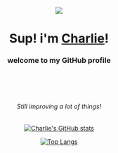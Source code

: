<p align="center">
  <a href="https://charlsz.netlify.app/">
    <img src="https://media1.tenor.com/m/clPun4-Kdu0AAAAd/anime-frieren.gif">
  </a>
</p>

<h1 align="center"> Sup! i'm <a href="https://charlsz.netlify.app/">Charlie</a>!</h1>
<h3 align="center">welcome to my GitHub profile</h3>

</br>
</br>
</br>



<h6 align="center">Still improving a lot of things!</h6>
<p align="center">
  <a href="https://github.com/Charlsz">
    <img src="https://github-readme-stats.vercel.app/api?username=Charlsz&hide_border=true&show_icons=true&theme=tokyonight" alt="Charlie's GitHub stats" />
  </a>
</p>

<p align="center">
  <a href="https://github.com/Charlsz">
    <img src="https://github-readme-stats.vercel.app/api/top-langs/?username=Charlsz&layout=compact&theme=tokyonight" alt="Top Langs" />
  </a>
</p>


<!--
i'll use this later! -.-


<img hight="400" width="500" alt="GIF" align="right" src="https://media1.tenor.com/m/gH3l9iIQaAkAAAAd/anime-frieren.gif">




### - Tech Stack :
![Python](https://img.shields.io/badge/Python-3776AB?style=for-the-badge&logo=python&logoColor=white)
![Java](https://img.shields.io/badge/Java-007396?style=for-the-badge&logo=openjdk&logoColor=white)
![JavaScript](https://img.shields.io/badge/JavaScript-F7DF1E?style=for-the-badge&logo=javascript&logoColor=black)
![TypeScript](https://img.shields.io/badge/TypeScript-3178C6?style=for-the-badge&logo=typescript&logoColor=white)
![HTML5](https://img.shields.io/badge/HTML5-E34F26?style=for-the-badge&logo=html5&logoColor=white)
![CSS3](https://img.shields.io/badge/CSS3-1572B6?style=for-the-badge&logo=css3&logoColor=white)
![TailwindCSS](https://img.shields.io/badge/Tailwind_CSS-06B6D4?style=for-the-badge&logo=tailwindcss&logoColor=white)
![Node.js](https://img.shields.io/badge/Node.js-339933?style=for-the-badge&logo=nodedotjs&logoColor=white)
![Next.js](https://img.shields.io/badge/Next.js-000000?style=for-the-badge&logo=nextdotjs&logoColor=white)
![React](https://img.shields.io/badge/React-61DAFB?style=for-the-badge&logo=react&logoColor=black)
![Git](https://img.shields.io/badge/Git-F05032?style=for-the-badge&logo=git&logoColor=white)
![GitHub](https://img.shields.io/badge/GitHub-181717?style=for-the-badge&logo=github&logoColor=white)



### - Learning :
![Cloud Engineering](https://img.shields.io/badge/Cloud%20Engineering-4285F4?style=for-the-badge&logo=googlecloud&logoColor=white)
![Docker](https://img.shields.io/badge/Docker-2496ED?style=for-the-badge&logo=docker&logoColor=white)
![Swift](https://img.shields.io/badge/Swift-FA7343?style=for-the-badge&logo=swift&logoColor=white)

</br>
</br>
</br>
</br>
</br>
</br>
</br>


<p align="center">
  <strong><a href="charlsz.github.io/my-website/">Website</a></strong> |
  <strong><a href="https://x.com/charlswfeelings">Twitter</a></strong> |
  <strong><a href="https://bsky.app/profile/yuna0x0.com">Bluesky</a></strong> |
  <strong><a href="https://discord.gg/nYXzaUS">Discord</a></strong> |
  <strong><a href="https://yuna0x0.com/yuna0x0.asc">PGP</a></strong>
</p>

<h6 align="center">Still learning a lot of things!</h6>
<p align="center">
  <a href="https://github.com/Charlsz"><img src="https://github-readme-stats.vercel.app/api?username=Charlsz&hide_border=true&show_icons=true" alt="Charlie's github stats"></a>
</p>

<p align="center">
  <a href="https://github.com/Charlsz">
    <img src="https://github-readme-stats.vercel.app/api/top-langs/?username=Charlsz&layout=compact" alt="Top Langs" />
  </a>
</p>

https://media.tenor.com/oRj8vT1BBwYAAAAj/%D0%B4%D0%BE%D0%B1%D1%80%D1%8B%D0%B9.gif
-->
